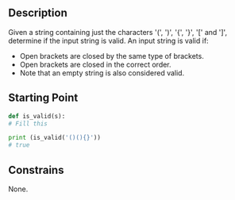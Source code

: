 ## Description

Given a string containing just the characters '(', ')', '{', '}', '[' and ']', determine if the input string is valid.
An input string is valid if:
- Open brackets are closed by the same type of brackets.
- Open brackets are closed in the correct order.
- Note that an empty string is also considered valid.

## Starting Point

``` python
def is_valid(s):
# Fill this

print (is_valid('()(){}'))
# true

```

## Constrains

None.
